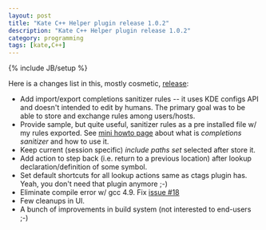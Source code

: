 ```yaml
---
layout: post
title: "Kate C++ Helper plugin release 1.0.2"
description: "Kate C++ Helper plugin release 1.0.2"
category: programming
tags: [kate,C++]
---
```

{% include JB/setup %}

Here is a changes list in this, mostly cosmetic, [release](http://kde-apps.org/content/show.php/?content=148606):

* Add import/export completions sanitizer rules -- it uses KDE configs API and doesn't intended to edit by humans.
  The primary goal was to be able to store and exchange rules among users/hosts.
* Provide sample, but quite useful, sanitizer rules as a pre installed file w/ my rules exported.
  See [mini howto page](/kate-cpp-helper-plugin.html) about what is _completions sanitizer_ and how to use it.
* Keep current (session specific) _include paths set_ selected after store it.
* Add action to step back (i.e. return to a previous location) after lookup declaration/definition of some symbol.
* Set default shortcuts for all lookup actions same as ctags plugin has. Yeah, you don't need that plugin anymore ;-)
* Eliminate compile error w/ gcc 4.9. Fix [issue #18](https://github.com/zaufi/kate-cpp-helper-plugin/issues/18)
* Few cleanups in UI.
* A bunch of improvements in build system (not interested to end-users ;-)
